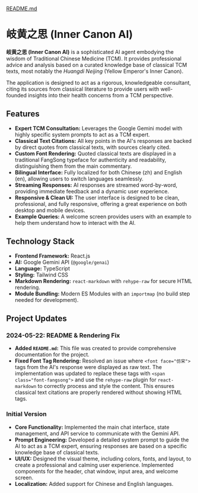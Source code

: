 [README.md](https://github.com/user-attachments/files/22387770/README.md)
# 岐黄之思 (Inner Canon AI)

**岐黄之思 (Inner Canon AI)** is a sophisticated AI agent embodying the wisdom of Traditional Chinese Medicine (TCM). It provides professional advice and analysis based on a curated knowledge base of classical TCM texts, most notably the *Huangdi Neijing* (Yellow Emperor's Inner Canon).

The application is designed to act as a rigorous, knowledgeable consultant, citing its sources from classical literature to provide users with well-founded insights into their health concerns from a TCM perspective.

## Features

*   **Expert TCM Consultation:** Leverages the Google Gemini model with highly specific system prompts to act as a TCM expert.
*   **Classical Text Citations:** All key points in the AI's responses are backed by direct quotes from classical texts, with sources clearly cited.
*   **Custom Font Rendering:** Quoted classical texts are displayed in a traditional FangSong typeface for authenticity and readability, distinguishing them from the main commentary.
*   **Bilingual Interface:** Fully localized for both Chinese (zh) and English (en), allowing users to switch languages seamlessly.
*   **Streaming Responses:** AI responses are streamed word-by-word, providing immediate feedback and a dynamic user experience.
*   **Responsive & Clean UI:** The user interface is designed to be clean, professional, and fully responsive, offering a great experience on both desktop and mobile devices.
*   **Example Queries:** A welcome screen provides users with an example to help them understand how to interact with the AI.

## Technology Stack

*   **Frontend Framework:** React.js
*   **AI:** Google Gemini API (`@google/genai`)
*   **Language:** TypeScript
*   **Styling:** Tailwind CSS
*   **Markdown Rendering:** `react-markdown` with `rehype-raw` for secure HTML rendering.
*   **Module Bundling:** Modern ES Modules with an `importmap` (no build step needed for development).

## Project Updates

### 2024-05-22: README & Rendering Fix
*   **Added `README.md`:** This file was created to provide comprehensive documentation for the project.
*   **Fixed Font Tag Rendering:** Resolved an issue where `<font face="仿宋">` tags from the AI's response were displayed as raw text. The implementation was updated to replace these tags with `<span class="font-fangsong">` and use the `rehype-raw` plugin for `react-markdown` to correctly process and style the content. This ensures classical text citations are properly rendered without showing HTML tags.

### Initial Version
*   **Core Functionality:** Implemented the main chat interface, state management, and API service to communicate with the Gemini API.
*   **Prompt Engineering:** Developed a detailed system prompt to guide the AI to act as a TCM expert, ensuring responses are based on a specific knowledge base of classical texts.
*   **UI/UX:** Designed the visual theme, including colors, fonts, and layout, to create a professional and calming user experience. Implemented components for the header, chat window, input area, and welcome screen.
*   **Localization:** Added support for Chinese and English languages.
